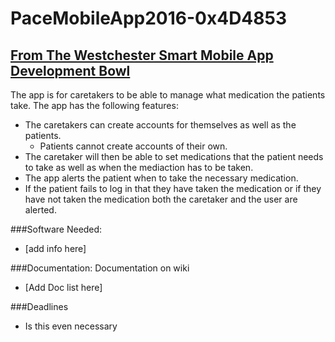 # PaceMobileApp2016-0x4D4853

## [From The Westchester Smart Mobile App Development Bowl](http://www.pace.edu/seidenberg/mobile-app-development-bowl-2016-challenge)

The app is for caretakers to be able to manage what medication the patients take. The app has the following features:

* The caretakers can create accounts for themselves as well as the patients.
  * Patients cannot create accounts of their own.
* The caretaker will then be able to set medications that the patient needs to take as well as when the mediaction has to be taken. 
* The app alerts the patient when to take the necessary medication. 
* If the patient fails to log in that they have taken the medication or if they have not taken the medication both the caretaker and the user are alerted.

###Software Needed:
* [add info here]

###Documentation:
Documentation on wiki

* [Add Doc list here]

###Deadlines
* Is this even necessary
